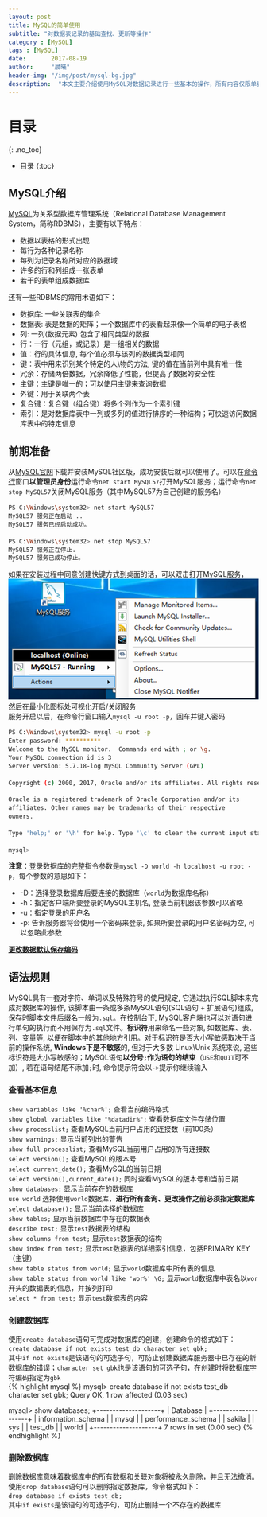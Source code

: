 ```yaml
---
layout: post
title: MySQL的简单使用
subtitle: "对数据表记录的基础查找、更新等操作"
category : [MySQL]
tags : [MySQL]
date:       2017-08-19
author:     "晨曦"
header-img: "/img/post/mysql-bg.jpg"
description:  "本文主要介绍使用MySQL对数据记录进行一些基本的操作，所有内容仅限单表操作"
---
```


# 目录
{: .no_toc}

* 目录
{:toc}


## MySQL介绍  
[MySQL](http://blog.whuzfb.cn/blog/2017/08/11/database_introduction/#mysql "MySQL")为关系型数据库管理系统（Relational Database Management System，简称RDBMS），主要有以下特点：  
* 数据以表格的形式出现
* 每行为各种记录名称
* 每列为记录名称所对应的数据域
* 许多的行和列组成一张表单
* 若干的表单组成数据库  

还有一些RDBMS的常用术语如下：  
* 数据库: 一些关联表的集合
* 数据表: 表是数据的矩阵；一个数据库中的表看起来像一个简单的电子表格
* 列: 一列(数据元素) 包含了相同类型的数据
* 行：一行（元组，或记录）是一组相关的数据
* 值：行的具体信息, 每个值必须与该列的数据类型相同
* 键：表中用来识别某个特定的人\物的方法, 键的值在当前列中具有唯一性
* 冗余：存储两倍数据，冗余降低了性能，但提高了数据的安全性
* 主键：主键是唯一的；可以使用主键来查询数据
* 外键：用于关联两个表
* 复合键：复合键（组合键）将多个列作为一个索引键
* 索引：是对数据库表中一列或多列的值进行排序的一种结构；可快速访问数据库表中的特定信息  

## 前期准备
从[MySQL官网](https://dev.mysql.com/downloads/ "MySQL官网")下载并安装MySQL社区版，成功安装后就可以使用了。可以在[命令行](https://baike.baidu.com/item/%E5%91%BD%E4%BB%A4%E6%8F%90%E7%A4%BA%E7%AC%A6 "命令行介绍")窗口**以管理员身份**运行命令`net start MySQL57`打开MySQL服务；运行命令`net stop MySQL57`关闭MySQL服务（其中MySQL57为自己创建的服务名）     
```bash
PS C:\Windows\system32> net start MySQL57
MySQL57 服务正在启动 ..
MySQL57 服务已经启动成功。

PS C:\Windows\system32> net stop MySQL57
MySQL57 服务正在停止.
MySQL57 服务已成功停止。
```  
如果在安装过程中同意创建快键方式到桌面的话，可以双击打开MySQL服务，<img src="/img/post/mysql-screenshot-service.png" width="768" alt="ScreenShot">
然后在最小化图标处可视化开启/关闭服务  
服务开启以后，在命令行窗口输入`mysql -u root -p`，回车并键入密码  
```bash
PS C:\Windows\system32> mysql -u root -p
Enter password: **********
Welcome to the MySQL monitor.  Commands end with ; or \g.
Your MySQL connection id is 3
Server version: 5.7.18-log MySQL Community Server (GPL)

Copyright (c) 2000, 2017, Oracle and/or its affiliates. All rights reserved.

Oracle is a registered trademark of Oracle Corporation and/or its
affiliates. Other names may be trademarks of their respective
owners.

Type 'help;' or '\h' for help. Type '\c' to clear the current input statement.

mysql>
```  
**注意**：登录数据库的完整指令参数是`mysql -D world -h localhost -u root -p`，每个参数的意思如下：
* -D：选择登录数据库后要连接的数据库（`world`为数据库名称）
* -h：指定客户端所要登录的MySQL主机名, 登录当前机器该参数可以省略
* -u：指定登录的用户名
* -p: 告诉服务器将会使用一个密码来登录, 如果所要登录的用户名密码为空, 可以忽略此参数  

**[更改数据默认保存编码](http://blog.csdn.net/yuanyuan_186/article/details/12376783 "MySQL改变默认编码为UTF-8")**  
## 语法规则
MySQL具有一套对字符、单词以及特殊符号的使用规定, 它通过执行SQL脚本来完成对数据库的操作, 该脚本由一条或多条MySQL语句(SQL语句 + 扩展语句)组成, 保存时脚本文件后缀名一般为`.sql`。在控制台下, MySQL客户端也可以对语句进行单句的执行而不用保存为`.sql`文件。**标识符**用来命名一些对象, 如数据库、表、列、变量等, 以便在脚本中的其他地方引用。对于标识符是否大小写敏感取决于当前的操作系统, **Windows下是不敏感**的, 但对于大多数 Linux\Unix 系统来说, 这些标识符是大小写敏感的；MySQL语句**以分号`;`作为语句的结束**（`USE`和`QUIT`可不加）, 若在语句结尾不添加`;`时, 命令提示符会以`->`提示你继续输入
### 查看基本信息
`show variables like '%char%';` 查看当前编码格式  
`show global variables like "%datadir%";` 查看数据库文件存储位置  
`show processlist;` 查看MySQL当前用户占用的连接数（前100条）  
`show warnings;` 显示当前列出的警告  
`show full processlist;` 查看MySQL当前用户占用的所有连接数  
`select version();` 查看MySQL的版本号  
`select current_date();` 查看MySQL的当前日期  
`select version(),current_date();` 同时查看MySQL的版本号和当前日期  
`show databases;` 显示当前存在的数据库  
`use world` 选择使用`world`数据库，**进行所有查询、更改操作之前必须指定数据库**  
`select database();` 显示当前选择的数据库  
`show tables;` 显示当前数据库中存在的数据表  
`describe test;` 显示`test`数据表的结构  
`show columns from test;` 显示`test`数据表的结构   
`show index from test;` 显示`test`数据表的详细索引信息，包括PRIMARY KEY（主键）   
`show table status from world;` 显示`world`数据库中所有表的信息  
`show table status from world like 'wor%' \G;` 显示`world`数据库中表名以`wor`开头的数据表的信息，并按列打印    
`select * from test;` 显示`test`数据表的内容   
### 创建数据库
使用`create database`语句可完成对数据库的创建，创建命令的格式如下：  
`create database if not exists test_db character set gbk;`  
其中`if not exists`是该语句的可选子句，可防止创建数据库服务器中已存在的新数据库的错误；`character set gbk`也是该语句的可选子句，在创建时将数据库字符编码指定为`gbk`   
{% highlight mysql %}
mysql> create database if not exists test_db character set gbk;
Query OK, 1 row affected (0.03 sec)

mysql> show databases;
+--------------------+
| Database           |
+--------------------+
| information_schema |
| mysql              |
| performance_schema |
| sakila             |
| sys                |
| test_db            |
| world              |
+--------------------+
7 rows in set (0.00 sec)
{% endhighlight %}
### 删除数据库
删除数据库意味着数据库中的所有数据和关联对象将被永久删除，并且无法撤消。使用`drop database`语句可以删除指定数据库，命令格式如下：  
`drop database if exists test_db;`  
其中`if exists`是该语句的可选子句，可防止删除一个不存在的数据库  
